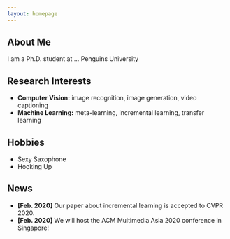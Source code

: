 ```yaml
---
layout: homepage
---
```


## About Me

I am a Ph.D. student at ... Penguins University

## Research Interests

- **Computer Vision:** image recognition, image generation, video captioning
- **Machine Learning:** meta-learning, incremental learning, transfer learning

## Hobbies

- Sexy Saxophone
- Hooking Up

## News
- **[Feb. 2020]** Our paper about incremental learning is accepted to CVPR 2020.
- **[Feb. 2020]** We will host the ACM Multimedia Asia 2020 conference in Singapore!
